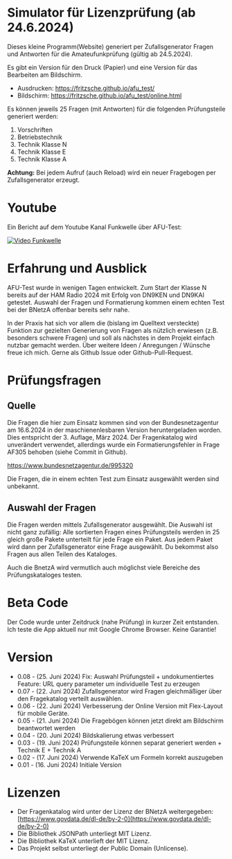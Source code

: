 # Simulator für Lizenzprüfung (ab 24.6.2024)
Dieses kleine Programm(Website) generiert per Zufallsgenerator Fragen und Antworten für die Amateufunkprüfung (gültig ab 24.5.2024).

Es gibt ein Version für den Druck (Papier) und eine Version für das Bearbeiten am Bildschirm.

* Ausdrucken: https://fritzsche.github.io/afu_test/
* Bildschirm: https://fritzsche.github.io/afu_test/online.html

Es können jeweils 25 Fragen (mit Antworten) für die folgenden Prüfungsteile generiert werden:

1) Vorschriften
2) Betriebstechnik
3) Technik Klasse N
4) Technik Klasse E
5) Technik Klasse A

__Achtung:__ Bei jedem Aufruf (auch Reload) wird ein neuer Fragebogen per Zufallsgenerator erzeugt.

# Youtube
Ein Bericht auf dem Youtube Kanal Funkwelle über AFU-Test:

[![Video Funkwelle](https://img.youtube.com/vi/dTlOy99aC1A/0.jpg)](https://www.youtube.com/watch?v=dTlOy99aC1A)

# Erfahrung und Ausblick
AFU-Test wurde in wenigen Tagen entwickelt. Zum Start der Klasse N bereits auf der HAM Radio 2024 mit Erfolg von DN9KEN und DN9KAI getestet. 
Auswahl der Fragen und Formatierung kommen einem echten Test bei der BNetzA offenbar bereits sehr nahe.

In der Praxis hat sich vor allem die (bislang im Quelltext versteckte) Funktion zur gezielten Generierung von Fragen als nützlich erwiesen (z.B. besonders schwere Fragen) und soll als nächstes in dem Projekt einfach nutzbar gemacht werden. Über weitere Ideen / Anregungen / Wünsche freue ich mich. Gerne als Github Issue oder Github-Pull-Request.

# Prüfungsfragen

## Quelle 
Die Fragen die hier zum Einsatz kommen sind von der Bundesnetzagentur am 16.6.2024 in der maschienenlesbaren Version heruntergeladen worden.
Dies entspricht der 3. Auflage, März 2024.
Der Fragenkatalog wird unverändert verwendet, allerdings wurde ein Formatierungsfehler in Frage AF305 behoben (siehe Commit in Github).

https://www.bundesnetzagentur.de/995320

Die Fragen, die in einem echten Test zum Einsatz ausgewählt werden sind unbekannt.

## Auswahl der Fragen
Die Fragen werden mittels Zufallsgenerator ausgewählt. Die Auswahl ist nicht ganz zufällig: 
Alle sortierten Fragen eines Prüfungsteils werden in 25 gleich große Pakete unterteilt für jede Frage ein Paket. Aus jedem Paket wird dann per Zufallsgenerator eine Frage ausgewählt. Du bekommst also Fragen aus allen Teilen des Kataloges.

Auch die BnetzA wird vermutlich auch möglichst viele Bereiche des Prüfungskataloges testen.

# Beta Code
Der Code wurde unter Zeitdruck (nahe Prüfung) in kurzer Zeit entstanden. 
Ich teste die App aktuell nur mit Google Chrome Browser.
Keine Garantie!

# Version
* 0.08 - (25. Juni 2024) Fix: Auswahl Prüfungsteil + undokumentiertes Feature: URL query parameter um individuelle Test zu erzeugen
* 0.07 - (22. Juni 2024) Zufallsgenerator wird Fragen gleichmäßiger über den Fragekatalog verteilt auswählen.
* 0.06 - (22. Juni 2024) Verbesserung der Online Version mit Flex-Layout für mobile Geräte.
* 0.05 - (21. Juni 2024) Die Fragebögen können jetzt direkt am Bildschirm beantwortet werden
* 0.04 - (20. Juni 2024) Bildskalierung etwas verbessert
* 0.03 - (19. Juni 2024) Prüfungsteile können separat generiert werden + Technik E + Technik A
* 0.02 - (17. Juni 2024) Verwende KaTeX um Formeln korrekt auszugeben
* 0.01 - (16. Juni 2024) Initiale Version

# Lizenzen
* Der Fragenkatalog wird unter der Lizenz der BNetzA weitergegeben: [https://www.govdata.de/dl-de/by-2-0](https://www.govdata.de/dl-de/by-2-0)
* Die Bibliothek JSONPath unterliegt MIT Lizenz.
* Die Bibliothek KaTeX unterlieft der MIT Lizenz.
* Das Projekt selbst unterliegt der Public Domain (Unlicense).


